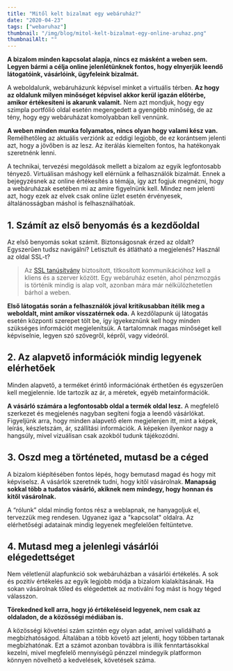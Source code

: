 ```yaml
---
title: "Mitől kelt bizalmat egy webáruház?"
date: "2020-04-23"
tags: ["webaruhaz"]
thumbnail: "/img/blog/mitol-kelt-bizalmat-egy-online-aruhaz.png"
thumbnailAlt: ""
---
```


**A bizalom minden kapcsolat alapja, nincs ez másként a weben sem. Legyen bármi a célja online jelenlétünknek fontos, hogy elnyerjük leendő látogatóink, vásárlóink, ügyfeleink bizalmát.**

A weboldalunk, webáruházunk képvisel minket a virtuális térben. **Az hogy az oldalunk milyen minőséget képvisel akkor kerül igazán előtérbe, amikor értékesíteni is akarunk valamit.** Nem azt mondjuk, hogy egy szimpla portfólió oldal esetén megengedett a gyengébb minőség, de az tény, hogy egy webáruházat komolyabban kell vennünk.

**A weben minden munka folyamatos, nincs olyan hogy valami kész van.** Remélhetőleg az aktuális verziónk az eddigi legjobb, de ez korántsem jelenti azt, hogy a jövőben is az lesz. Az iterálás kiemelten fontos, ha hatékonyak szeretnénk lenni.

A technikai, tervezési megoldások mellett a bizalom az egyik legfontosabb tényező. Virtuálisan máshogy kell elérnünk a felhasználók bizalmát. Ennek a bejegyzésnek az online értékesítés a témája, így azt fogjuk megnézni, hogy a webáruházak esetében mi az amire figyelnünk kell. Mindez nem jelenti azt, hogy ezek az elvek csak online üzlet esetén érvényesek, általánosságban máshol is felhasználhatóak.

## 1. Számít az első benyomás és a kezdőoldal

Az első benyomás sokat számít. Biztonságosnak érzed az oldalt? Egyszerűen tudsz navigálni? Letisztult és átlátható a megjelenés? Használ az oldal SSL-t?

> Az [SSL tanúsítvány](https://hu.wikipedia.org/wiki/Https) biztosított, titkosított kommunikációhoz kell a kliens és a szerver között. Egy webáruház esetén, ahol pénzmozgás is történik mindig is alap volt, azonban mára már nélkülözhetetlen bárhol a weben.

**Első látogatás során a felhasználók jóval kritikusabban ítélik meg a weboldalt, mint amikor visszatérnek oda.** A kezdőlapunk új látogatás esetén központi szerepet tölt be, így igyekeznünk kell hogy minden szükséges információt megjelenítsük. A tartalomnak magas minőséget kell képviselnie, legyen szó szövegről, képről, vagy videóról.

## 2. Az alapvető információk mindig legyenek elérhetőek

Minden alapvető, a terméket érintő információnak érthetően és egyszerűen kell megjelennie. Ide tartozik az ár, a méretek, egyéb metainformációk.

**A vásárló számára a legfontosabb oldal a termék oldal lesz.** A megfelelő szerkezet és megjelenés nagyban segíteni fogja a leendő vásárlókat. Figyeljünk arra, hogy minden alapvető elem megjelenjen itt, mint a képek, leírás, készletszám, ár, szállítási információk. A képeken ilyenkor nagy a hangsúly, mivel vizuálisan csak azokból tudunk tájékozódni.

## 3. Oszd meg a történeted, mutasd be a céged

A bizalom kiépítésében fontos lépés, hogy bemutasd magad és hogy mit képviselsz. A vásárlók szeretnék tudni, hogy kitől vásárolnak. **Manapság sokkal több a tudatos vásárló, akiknek nem mindegy, hogy honnan és kitől vásárolnak.**

A “rólunk” oldal mindig fontos rész a weblapnak, ne hanyagoljuk el, tervezzük meg rendesen. Ugyanez igaz a "kapcsolat" oldalra. Az elérhetőségi adatainak mindig legyenek megfelelően feltüntetve.

## 4. Mutasd meg a jelenlegi vásárlói elégedettséget

Nem véletlenül alapfunkció sok webáruházban a vásárlói értékelés. A sok és pozitív értékelés az egyik legjobb módja a bizalom kialakításának. Ha sokan vásárolnak tőled és elégedettek az motiválni fog mást is hogy téged válasszon.

**Törekedned kell arra, hogy jó értékeléseid legyenek, nem csak az oldaladon, de a közösségi médiában is.**

A közösségi követési szám szintén egy olyan adat, amivel validálható a megbízhatóságod. Általában a több követő azt jelenti, hogy többen tartanak megbízhatónak. Ezt a számot azonban továbbra is illik fenntartásokkal kezelni, mivel megfelelő mennyiségű pénzzel mindegyik platformon könnyen növelhető a kedvelések, követések száma.
